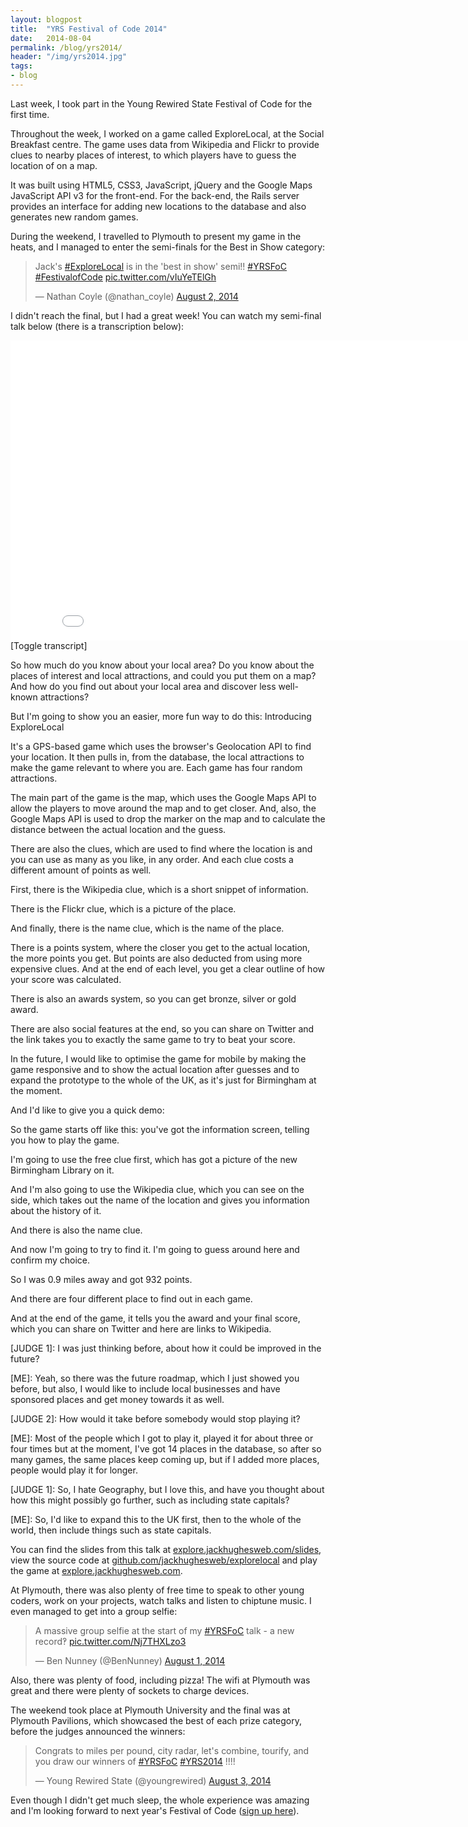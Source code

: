 ```yaml
---
layout: blogpost
title:  "YRS Festival of Code 2014"
date:   2014-08-04
permalink: /blog/yrs2014/
header: "/img/yrs2014.jpg"
tags:
- blog
---
```


Last week, I took part in the Young Rewired State Festival of Code for the first time.

Throughout the week, I worked on a game called ExploreLocal, at the Social Breakfast centre. The game uses data from Wikipedia and Flickr to provide clues to nearby places of interest, to which players have to guess the location of on a map. 

It was built using HTML5, CSS3, JavaScript, jQuery and the Google Maps JavaScript API v3 for the front-end. For the back-end, the Rails server provides an interface for adding new locations to the database and also generates new random games.

During the weekend, I travelled to Plymouth to present my game in the heats, and I managed to enter the semi-finals for the Best in Show category:

<blockquote class="twitter-tweet" lang="en"><p>Jack&#39;s <a href="https://twitter.com/hashtag/ExploreLocal?src=hash">#ExploreLocal</a> is in the &#39;best in show&#39; semi!! <a href="https://twitter.com/hashtag/YRSFoC?src=hash">#YRSFoC</a> <a href="https://twitter.com/hashtag/FestivalofCode?src=hash">#FestivalofCode</a> <a href="http://t.co/vIuYeTElGh">pic.twitter.com/vIuYeTElGh</a></p>&mdash; Nathan Coyle (@nathan_coyle) <a href="https://twitter.com/nathan_coyle/statuses/495604481619668992">August 2, 2014</a></blockquote>
<script async src="//platform.twitter.com/widgets.js" charset="utf-8"></script>

I didn't reach the final, but I had a great week! You can watch my semi-final talk below (there is a transcription below):

<iframe width="853" height="480" src="//www.youtube.com/embed/qiZ5hQYnHTY?rel=0" frameborder="0" allowfullscreen></iframe>

<article><div class="transcript">
  <article class="transcript-toggle">[Toggle transcript]</article>
  <article class="transcript-content"><p>So how much do you know about your local area? Do you know about the places of interest and local attractions, and could you put them on a map? And how do you find out about your local area and discover less well-known attractions?</p>

<p>But I'm going to show you an easier, more fun way to do this:
Introducing ExploreLocal</p>

<p>It's a GPS-based game which uses the browser's Geolocation API to find your location. It then pulls in, from the database, the local attractions to make the game relevant to where you are. Each game has four random attractions.</p>

<p>The main part of the game is the map, which uses the Google Maps API to allow the players to move around the map and to get closer. And, also, the Google Maps API is used to drop the marker on the map and to calculate the distance between the actual location and
the guess.</p>

<p>There are also the clues, which are used to find where the location is and you can use as many as you like, in any order. And each clue costs a different amount of points as well.</p>

<p>First, there is the Wikipedia clue, which is a short snippet of information.</p>

<p>There is the Flickr clue, which is a picture of the place.</p>

<p>And finally, there is the name clue, which is the name of the place.</p>

<p>There is a points system, where the closer you get to the actual location, the more points you get. But points are also deducted from using more expensive clues. And at the end of each level, you get a clear outline of how your score was calculated.</p>

<p>There is also an awards system, so you can get bronze, silver or gold award.</p>

<p>There are also social features at the end, so you can share on Twitter and the link takes you to exactly the same game to try to beat your score.</p>

<p>In the future, I would like to optimise the game for mobile by making the game responsive and to show the actual location after guesses and to expand the prototype to the whole of the UK, as it's just for Birmingham at the moment.</p>

<p>And I'd like to give you a quick demo:</p>

<p>So the game starts off like this: you've got the information screen, telling you how to play the game.</p>

<p>I'm going to use the free clue first, which has got a picture of the new Birmingham Library on it.</p>

<p>And I'm also going to use the Wikipedia clue, which you can see on the side, which takes out the name of the location and gives you information about the history of it.</p>

<p>And there is also the name clue.</p>

<p>And now I'm going to try to find it. I'm going to guess around here and confirm my choice.</p>

<p>So I was 0.9 miles away and got 932 points.</p>

<p>And there are four different place to find out in each game.</p>

<p>And at the end of the game, it tells you the award and your final score, which you can share on Twitter and here are links to Wikipedia.</p>

<p>[JUDGE 1]: I was just thinking before, about how it could be improved in the future?</p>
<p>[ME]: Yeah, so there was the future roadmap, which I just showed you before, but also, I would like to include local businesses and have sponsored places and get money towards it as well.</p>

<p>[JUDGE 2]: How would it take before somebody would stop playing it?</p>
<p>[ME]: Most of the people which I got to play it, played it for about three or four times but at the moment, I've got 14 places in the database, so after so many games, the same places keep coming up, but if I added more places, people would play it for longer.</p>

<p>[JUDGE 1]: So, I hate Geography, but I love this, and have you thought about how this might possibly go further, such as including state capitals?</p>
<p>[ME]: So, I'd like to expand this to the UK first, then to the whole of the world, then include things such as state capitals.</p></article>
</div></article>

You can find the slides from this talk at [explore.jackhughesweb.com/slides](http://explore.jackhughesweb.com/slides), view the source code at [github.com/jackhughesweb/explorelocal](http://github.com/jackhughesweb/explorelocal) and play the game at [explore.jackhughesweb.com](http://explore.jackhughesweb.com).

At Plymouth, there was also plenty of free time to speak to other young coders, work on your projects, watch talks and listen to chiptune music. I even managed to get into a group selfie:

<blockquote class="twitter-tweet" lang="en"><p>A massive group selfie at the start of my <a href="https://twitter.com/hashtag/YRSFoC?src=hash">#YRSFoC</a> talk - a new record‽ <a href="http://t.co/Nj7THXLzo3">pic.twitter.com/Nj7THXLzo3</a></p>&mdash; Ben Nunney (@BenNunney) <a href="https://twitter.com/BenNunney/statuses/495321862315196416">August 1, 2014</a></blockquote>
<script async src="//platform.twitter.com/widgets.js" charset="utf-8"></script>

Also, there was plenty of food, including pizza! The wifi at Plymouth was great and there were plenty of sockets to charge devices.

The weekend took place at Plymouth University and the final was at Plymouth Pavilions, which showcased the best of each prize category, before the judges announced the winners:

<blockquote class="twitter-tweet" lang="en"><p>Congrats to miles per pound, city radar, let&#39;s combine, tourify, and you draw our winners of <a href="https://twitter.com/hashtag/YRSFoC?src=hash">#YRSFoC</a> <a href="https://twitter.com/hashtag/YRS2014?src=hash">#YRS2014</a> !!!!</p>&mdash; Young Rewired State (@youngrewired) <a href="https://twitter.com/youngrewired/statuses/495973681525719040">August 3, 2014</a></blockquote>
<script async src="//platform.twitter.com/widgets.js" charset="utf-8"></script>

Even though I didn't get much sleep, the whole experience was amazing and I'm looking forward to next year's Festival of Code ([sign up here](https://youngrewiredstate.org/festival-of-code-2015)).

